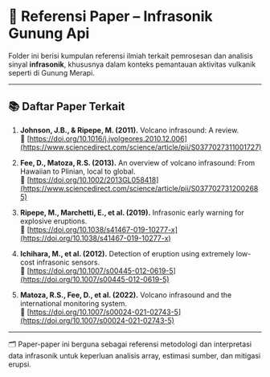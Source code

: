 # 📄 Referensi Paper – Infrasonik Gunung Api

Folder ini berisi kumpulan referensi ilmiah terkait pemrosesan dan analisis sinyal **infrasonik**, khususnya dalam konteks pemantauan aktivitas vulkanik seperti di Gunung Merapi.

---

## 📚 Daftar Paper Terkait

1. **Johnson, J.B., & Ripepe, M. (2011).** Volcano infrasound: A review.  
   🔗 [https://doi.org/10.1016/j.jvolgeores.2010.12.006](https://www.sciencedirect.com/science/article/pii/S0377027311001727)

2. **Fee, D., Matoza, R.S. (2013).** An overview of volcano infrasound: From Hawaiian to Plinian, local to global.  
   🔗 [https://doi.org/10.1002/2013GL058418](https://www.sciencedirect.com/science/article/pii/S0377027312002685)

3. **Ripepe, M., Marchetti, E., et al. (2019).** Infrasonic early warning for explosive eruptions.  
   🔗 [https://doi.org/10.1038/s41467-019-10277-x](https://doi.org/10.1038/s41467-019-10277-x)

4. **Ichihara, M., et al. (2012).** Detection of eruption using extremely low-cost infrasonic sensors.  
   🔗 [https://doi.org/10.1007/s00445-012-0619-5](https://doi.org/10.1007/s00445-012-0619-5)

5. **Matoza, R.S., Fee, D., et al. (2022).** Volcano infrasound and the international monitoring system.  
   🔗 [https://doi.org/10.1007/s00024-021-02743-5](https://doi.org/10.1007/s00024-021-02743-5)

---

🗂️ Paper-paper ini berguna sebagai referensi metodologi dan interpretasi data infrasonik untuk keperluan analisis array, estimasi sumber, dan mitigasi erupsi.
